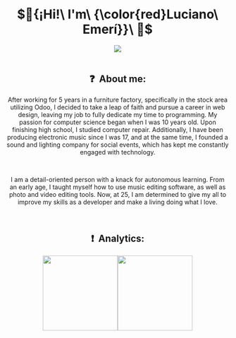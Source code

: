 <div align="center">

# $🔻{¡Hi!\ I'm\ {\color{red}Luciano\ Emerí}}\ 🔻$

<img src="https://i1.sndcdn.com/visuals-000197783434-2xJppG-t2480x520.jpg">
</div>
<br>
<h2 align="center"> ❓ &nbsp;About me:</h2>

<p align="center">
After working for 5 years in a furniture factory, specifically in the stock area utilizing Odoo, I decided to take a leap of faith and pursue a career in web design, leaving my job to fully dedicate my time to programming. My passion for computer science began when I was 10 years old. Upon finishing high school, I studied computer repair. Additionally, I have been producing electronic music since I was 17, and at the same time, I founded a sound and lighting company for social events, which has kept me constantly engaged with technology.
</p>
<br>
<p align="center">
I am a detail-oriented person with a knack for autonomous learning. From an early age, I taught myself how to use music editing software, as well as photo and video editing tools. Now, at 25, I am determined to give my all to improve my skills as a developer and make a living doing what I love.
</p>
<br>

<h2 align="center"> ❗ &nbsp;Analytics:</h2>

<div align="center">
<p align="center">
<a href="https://github.com/LucianoEmeri">
<img height="170em" src="https://github-readme-stats.vercel.app/api?username=LucianoEmeri&show_icons=true&theme=shadow_red&text_color=fff&bg_color=000"/><img height="170em" src="https://github-readme-stats.vercel.app/api?username=LucianoEmeri&theme=shadow_red&show_icons=true&text_color=fff&bg_color=000"/>
</a>
</p>
